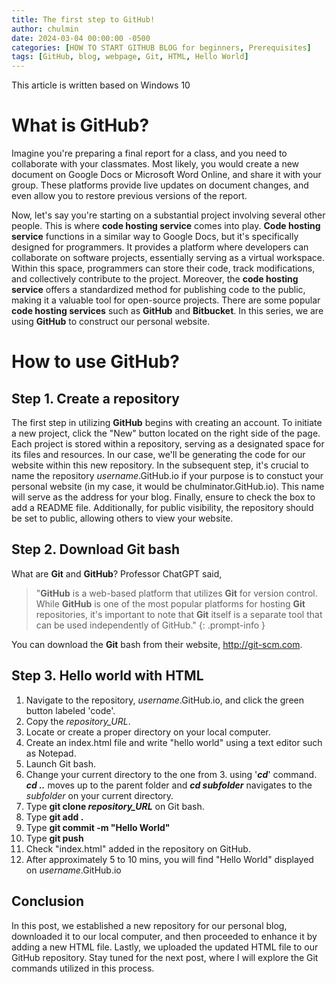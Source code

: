 ```yaml
---
title: The first step to GitHub!
author: chulmin
date: 2024-03-04 00:00:00 -0500
categories: [HOW TO START GITHUB BLOG for beginners, Prerequisites]
tags: [GitHub, blog, webpage, Git, HTML, Hello World]
---
```


This article is written based on Windows 10

# What is **GitHub**?

Imagine you're preparing a final report for a class, and you need to collaborate with your classmates. Most likely, you would create a new document on Google Docs or Microsoft Word Online, and share it with your group. These platforms provide live updates on document changes, and even allow you to restore previous versions of the report.

Now, let's say you're starting on a substantial project involving several other people. This is where **code hosting service** comes into play. **Code hosting service** functions in a similar way to Google Docs, but it's specifically designed for programmers. It provides a platform where developers can collaborate on software projects, essentially serving as a virtual workspace. Within this space, programmers can store their code, track modifications, and collectively contribute to the project. Moreover, the **code hosting service** offers a standardized method for publishing code to the public, making it a valuable tool for open-source projects. There are some popular **code hosting services** such as **GitHub** and **Bitbucket**. In this series, we are using **GitHub** to construct our personal website. 


# How to use **GitHub**?
## Step 1. Create a repository 
The first step in utilizing **GitHub** begins with creating an account. To initiate a new project, click the "New" button located on the right side of the page. Each project is stored within a repository, serving as a designated space for its files and resources. In our case, we'll be generating the code for our website within this new repository. In the subsequent step, it's crucial to name the repository _username_.GitHub.io if your purpose is to constuct your personal website (in my case, it would be chulminator.GitHub.io). This name will serve as the address for your blog. Finally, ensure to check the box to add a README file. Additionally, for public visibility, the repository should be set to public, allowing others to view your website.


## Step 2. Download Git bash
What are **Git** and **GitHub**?
Professor ChatGPT said,
> "**GitHub** is a web-based platform that utilizes **Git** for version control. While **GitHub** is one of the most popular platforms for hosting **Git** repositories, it's important to note that **Git** itself is a separate tool that can be used independently of GitHub."
{: .prompt-info }

You can download the **Git** bash from their website, <http://git-scm.com>. 


## Step 3. Hello world with HTML
1. Navigate to the repository, _username_.GitHub.io, and click the green button labeled 'code'. 
2. Copy the _repository_URL_. 
3. Locate or create a proper directory on your local computer. 
4. Create an index.html file and write "hello world" using a text editor such as Notepad.
5. Launch Git bash.
6. Change your current directory to the one from 3. using '**_cd_**' command. **_cd .._** moves up to the parent folder and **_cd subfolder_** navigates to the _subfolder_ on your current directory.
7. Type **git clone _repository_URL_** on Git bash.
8. Type **git add .**
9. Type **git commit -m "Hello World"**
10. Type **git push**
11. Check "index.html" added in the repository on GitHub.
11. After approximately 5 to 10 mins, you will find "Hello World" displayed on _username_.GitHub.io

## Conclusion

In this post, we established a new repository for our personal blog, downloaded it to our local computer, and then proceeded to enhance it by adding a new HTML file. Lastly, we uploaded the updated HTML file to our GitHub repository. Stay tuned for the next post, where I will explore the Git commands utilized in this process.

